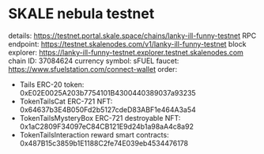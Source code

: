 # SKALE nebula testnet
details: https://testnet.portal.skale.space/chains/lanky-ill-funny-testnet
RPC endpoint: https://testnet.skalenodes.com/v1/lanky-ill-funny-testnet
block explorer: https://lanky-ill-funny-testnet.explorer.testnet.skalenodes.com
chain ID: 37084624
currency symbol: sFUEL
faucet: https://www.sfuelstation.com/connect-wallet
order:
- Tails ERC-20 token: 0xE02E0025A203b7754101B4300440389037a93235
- TokenTailsCat ERC-721 NFT: 0x64637b3E4B050Fd2b5127cdeD83ABF1e464A3a54
- TokenTailsMysteryBox ERC-721 destroyable NFT: 0x1aC2809F34097eC84CB121E9d24b1a98aA4c8a92
- TokenTailsInteraction reward smart contracts: 0x487B15c3859b1E1188C2fe74E039eb4534476178
